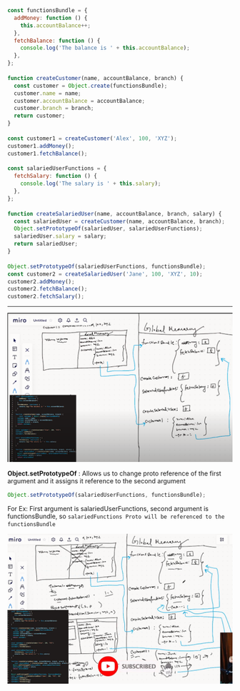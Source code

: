 ```js
const functionsBundle = {
  addMoney: function () {
    this.accountBalance++;
  },
  fetchBalance: function () {
    console.log('The balance is ' + this.accountBalance);
  },
};

function createCustomer(name, accountBalance, branch) {
  const customer = Object.create(functionsBundle);
  customer.name = name;
  customer.accountBalance = accountBalance;
  customer.branch = branch;
  return customer;
}

const customer1 = createCustomer('Alex', 100, 'XYZ');
customer1.addMoney();
customer1.fetchBalance();

const salariedUserFunctions = {
  fetchSalary: function () {
    console.log('The salary is ' + this.salary);
  },
};

function createSalariedUser(name, accountBalance, branch, salary) {
  const salariedUser = createCustomer(name, accountBalance, branch);
  Object.setPrototypeOf(salariedUser, salariedUserFunctions);
  salariedUser.salary = salary;
  return salariedUser;
}

Object.setPrototypeOf(salariedUserFunctions, functionsBundle);
const customer2 = createSalariedUser('Jane', 100, 'XYZ', 10);
customer2.addMoney();
customer2.fetchBalance();
customer2.fetchSalary();
```

---

![alt text](/js/JS_Advanced_Concepts/images_used/Using_Object.setPrototype-1.png)


**Object.setPrototypeOf** : Allows us to change proto reference of the first argument and it assigns it reference to the second argument

```js
Object.setPrototypeOf(salariedUserFunctions, functionsBundle);
```

For Ex: First argument is salariedUserFunctions, second argument is functionsBundle, so `salariedFunctions Proto will be referenced to the functionsBundle`

![alt text](/js/JS_Advanced_Concepts/images_used/Using_Object.setPrototype-2.png)

